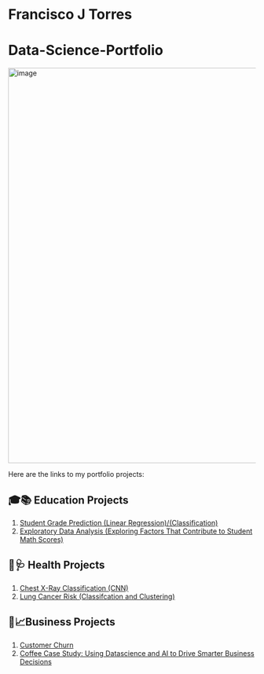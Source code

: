 # Francisco J Torres

# Data-Science-Portfolio

<img width="805" alt="image" src="https://github.com/user-attachments/assets/4e9e9f2f-22b2-4fdc-968b-aad7ae0cb56a" />

Here are the links to my portfolio projects:


## 🎓📚 Education Projects 
1. [Student Grade Prediction (Linear Regression)/(Classification)](https://github.com/Xninety-nine/Capstone_2_Student_data)
2. [Exploratory Data Analysis (Exploring Factors That Contribute to Student Math Scores)](https://github.com/Xninety-nine/Exploratory-Data-Analysis-Projects)


## 🏥🩺  Health Projects
1. [Chest X-Ray Classification (CNN)](https://github.com/Xninety-nine/Capstone-3-Predicting-Pneumonia-in-X-ray-Images)
2. [Lung Cancer Risk  (Classifcation and Clustering)](https://github.com/Xninety-nine/Lung-Cancer-Risk-Prediction-/blob/main/README.md)


## 💼📈Business Projects
1. [Customer Churn](https://github.com/Xninety-nine/Customer-Churn-Prediction)
2. [Coffee Case Study: Using Datascience and AI to Drive Smarter Business Decisions](https://github.com/Xninety-nine/Coffee-Case-Study/tree/main) 
